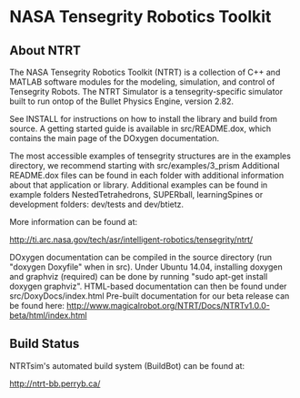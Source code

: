 NASA Tensegrity Robotics Toolkit
===============

About NTRT
---------

The NASA Tensegrity Robotics Toolkit (NTRT) is a collection of C++ and
MATLAB software modules for the modeling, simulation, and control of
Tensegrity Robots. The NTRT Simulator is a tensegrity-specific simulator
built to run ontop of the Bullet Physics Engine, version 2.82.

See INSTALL for instructions on how to install the library and build
from source. A getting started guide is available in src/README.dox,
which contains the main page of the DOxygen documentation.

The most accessible examples of tensegrity structures are in the
examples directory, we recommend starting with src/examples/3_prism
Additional README.dox files can be found in each folder with
additional information about that application or library. Additional 
examples can be found in example folders NestedTetrahedrons, SUPERball,
learningSpines or development folders: dev/tests and dev/btietz.

More information can be found at:

http://ti.arc.nasa.gov/tech/asr/intelligent-robotics/tensegrity/ntrt/

DOxygen documentation can be compiled in the source directory
(run "doxygen Doxyfile" when in src).
Under Ubuntu 14.04, installing doxygen and graphviz (required) can be
done by running "sudo apt-get install doxygen graphviz".
HTML-based documentation can then be found under src/DoxyDocs/index.html
Pre-built documentation for our beta release can be found here:
http://www.magicalrobot.org/NTRT/Docs/NTRTv1.0.0-beta/html/index.html

Build Status
---------

NTRTsim's automated build system (BuildBot) can be found at:

http://ntrt-bb.perryb.ca/

